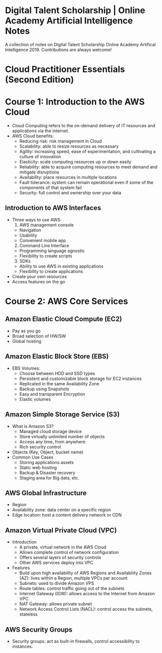 # Digital Talent Scholarship | Online Academy Artificial Intelligence Notes
A collection of notes on Digital Talent Scholarship Online Academy Artifical Intelligence 2019.
Contributions are always welcome!


# Cloud Practitioner Essentials (Second Edition)

# Course 1: Introduction to the AWS Cloud
* Cloud Computing refers to the on-demand delivery of IT resources and applications via the internet.
* AWS Cloud benefits:
  * Reducing risk: risk management in Cloud
  * Scalability: able to resize resources as necessary
  * Agility: increasing speed, ease of experimentation, and cultivating a culture of innovation
  * Elasticity: scale computing resources up or down easily
  * Reliability: able to acquire computing resources to meet demand and mitigate disruptions
  * Availability: place resources in multiple locations
  * Fault tolerance: system can remain operational even if some of the components of that system fail
  * Security: full control and ownership over your data

## Introduction to AWS Interfaces
* Three ways to use AWS:
  1. AWS management console
    * Navigation
    * Usability
    * Convenient mobile app
  2. Command Line Interface
    * Programming language agnostic
    * Flexibility to create scripts
  3. SDKs
    * Ability to use AWS in existing applications
    * Flexibility to create applications
* Create your own resources
* Access features on the go

# Course 2: AWS Core Services
## Amazon Elastic Cloud Compute (EC2)
* Pay as you go
* Broad selection of HW/SW
* Global hosting

## Amazon Elastic Block Store (EBS)
* EBS Volumes:
  * Choose between HDD and SSD types
  * Persistent and customizable block storage for EC2 instances
  * Replicated in the same Availability Zone
  * Backup using Snapshots
  * Easy and transparent Encryption
  * Elastic volumes

## Amazon Simple Storage Service (S3)
* What is Amazon S3?
  * Managed cloud storage device
  * Store virtually unlimited number of objects
  * Access any time, from anywhere
  * Rich security control
* Objects (Key, Object, bucket name)
* Common Use Cases
  * Storing applications assets
  * Static web hosting
  * Backup & Disaster recovery
  * Staging area for Big data, etc.

## AWS Global Infrastructure
* Region
* Availability zone: data center on a specific region
* Edge location: host a content delivery network or CDN

## Amazon Virtual Private Cloud (VPC)
* Introduction
  * A private, virtual network in the AWS Cloud
  * Allows complete control of network configuration
  * Offers several layers of security controls
  * Other AWS services deploy into VPC
* Features
  * Build upon high availability of AWS Regions and Availability Zones (AZ): lives within a Region, multiple VPCs per account
  * Subnets: used to divide Amazon VPS
  * Route tables: control traffic going out of the subnets
  * Internet Gateway (IGW): allows access to the Internet from Amazon VPC
  * NAT Gateway: allows private subnet
  * Network Access Control Lists (NACL): control access the subnets, stateless

## AWS Security Groups
* Security groups: act as built-in firewalls, control accessibility to instances.
